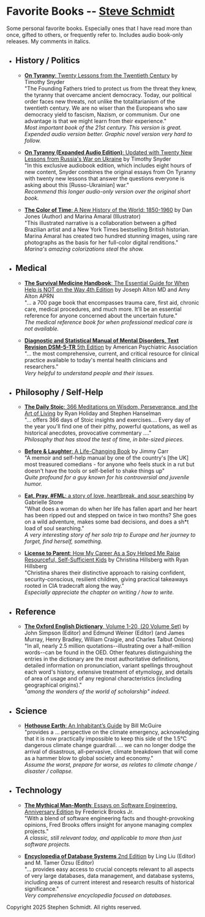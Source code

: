 
# Favorite Books -- [Steve Schmidt](https://steve.czmyt.com)

Some personal favorite books.
Especially ones that I have read more than once, gifted to others, or frequently refer to.
Includes audio book-only releases.
My comments in italics.

- ## History / Politics

    - [**On Tyranny**: Twenty Lessons from the Twentieth Century](https://www.amazon.com/Tyranny-Twenty-Lessons-Twentieth-Century/dp/0804190119)
        by Timothy Snyder
        <br />"The Founding Fathers tried to protect us from the threat they knew, the tyranny that overcame ancient democracy. Today, our political order faces new threats, not unlike the totalitarianism of the twentieth century. We are no wiser than the Europeans who saw democracy yield to fascism, Nazism, or communism. Our one advantage is that we might learn from their experience."
        <br />*Most important book of the 21st century.  This version is great.  Expended audio version better.  Graphic novel version very hard to follow.*

    - [**On Tyranny (Expanded Audio Edition)**: Updated with Twenty New Lessons from Russia's War on Ukraine](https://www.amazon.com/Tyranny-Expanded-Audio-Updated-Lessons/dp/B09VMR31RT)
        by Timothy Snyder
        <br />"In this exclusive audiobook edition, which includes eight hours of new content, Snyder combines the original essays from On Tyranny with twenty new lessons that answer the questions everyone is asking about this [Russo-Ukrainian] war."
        <br />*Recommend this longer audio-only version over the original short book.*

    - [**The Color of Time**: A New History of the World: 1850-1960](https://www.amazon.com/Color-Time-History-World-1850-1960/dp/1643130544)
        by Dan Jones (Author) and Marina Amaral (Illustrator)
        <br />"This illustrated narrative is a collaboration between a gifted Brazilian artist and a New York Times bestselling British historian. Marina Amaral has created two hundred stunning images, using rare photographs as the basis for her full-color digital renditions."
        <br />*Marina's amazing colorizations steal the show.*

- ## Medical

    - [**The Survival Medicine Handbook**: The Essential Guide for When Help is NOT on the Way 4th Edition](https://www.amazon.com/Survival-Medicine-Handbook-Essential-Guide-dp-0988872501/dp/0988872501)
        by Joseph Alton MD and Amy Alton APRN
        <br />"… a 700 page book that encompasses trauma care, first aid, chronic care, medical procedures, and much more. It’ll be an essential reference for anyone concerned about the uncertain future."
        <br />*The medical reference book for when professional medical care is not available.*

    - [**Diagnostic and Statistical Manual of Mental Disorders, Text Revision DSM-5-TR** 5th Edition](https://www.amazon.com/Diagnostic-Statistical-Disorders-Revision-Dsm-5-tr/dp/0890425760)
        by American Psychiatric Association
        <br />"… the most comprehensive, current, and critical resource for clinical practice available to today's mental health clinicians and researchers."
        <br />*Very helpful to understand people and their issues.*

- ## Philosophy / Self-Help

    - [**The Daily Stoic**: 366 Meditations on Wisdom, Perseverance, and the Art of Living](https://www.amazon.com/Daily-Stoic-Meditations-Wisdom-Perseverance/dp/0735211736)
        by Ryan Holiday and Stephen Hanselman
        <br />"… offers 366 days of Stoic insights and exercises….  Every day of the year you'll find one of their pithy, powerful quotations, as well as historical anecdotes, provocative commentary …."
        <br />*Philosophy that has stood the test of time, in bite-sized pieces.*

    - [**Before & Laughter**: A Life-Changing Book](https://www.amazon.com/Before-Laughter-Life-Changing-Jimmy-Carr/dp/B09HG18CYW)
        by Jimmy Carr
        <br />"A memoir and self-help manual by one of the country's [the UK] most treasured comedians - for anyone who feels stuck in a rut but doesn't have the tools or self-belief to shake things up"
        <br />*Quite profound for a guy known for his controversial and juvenile humor.*

    - [**Eat, Pray, #FML**: a story of love, heartbreak, and sour searching](https://www.amazon.com/dp/1733963707)
        by Gabrielle Stone
        <br />"What does a woman do when her life has fallen apart and her heart has been ripped out and stepped on twice in two months? She goes on a wild adventure, makes some bad decisions, and does a sh*t load of soul searching."
        <br />*A very interesting story of her solo trip to Europe and her journey to forget, find herself, something.*

    - [**License to Parent**: How My Career As a Spy Helped Me Raise Resourceful, Self-Sufficient Kids](https://www.amazon.com/License-Parent-Career-Resourceful-Self-Sufficient/dp/0593191110)
        by Christina Hillsberg with Ryan Hillsberg
        <br />"Christina shares their distinctive approach to raising confident, security-conscious, resilient children, giving practical takeaways rooted in CIA tradecraft along the way."
        <br />*Especially appreciate the chapter on writing / how to write.*

- ## Reference

    - [**The Oxford English Dictionary**, Volume 1-20, (20 Volume Set)](https://www.amazon.com/Oxford-English-Dictionary-Vols-1-20/dp/0198611862)
        by John Simpson (Editor) and Edmund Weiner (Editor) (and James Murray, Henry Bradley, William Craigie, and Charles Talbut Onions)
        <br />"In all, nearly 2.5 million quotations--illustrating over a half-million words--can be found in the OED. Other features distinguishing the entries in the dictionary are the most authoritative definitions, detailed information on pronunciation, variant spellings throughout each word's history, extensive treatment of etymology, and details of area of usage and of any regional characteristics (including geographical origins)."
        <br />*"among the wonders of the world of scholarship" indeed.*

- ## Science

    - [**Hothouse Earth**: An Inhabitant’s Guide](https://www.amazon.com/Hothouse-Earth-Inhabitants-Bill-McGuire/dp/1785789201)
        by Bill McGuire
        <br />"provides a … perspective on the climate emergency, acknowledging that it is now practically impossible to keep this side of the 1.5°C dangerous climate change guardrail.  … we can no longer dodge the arrival of disastrous, all-pervasive, climate breakdown that will come as a hammer blow to global society and economy."
        <br />*Assume the worst, prepare for worse, as relates to climate change / disaster / collapse.*

- ## Technology

    - [**The Mythical Man-Month**: Essays on Software Engineering, Anniversary Edition](https://www.amazon.com/Mythical-Man-Month-Software-Engineering-Anniversary/dp/0201835959)
        by Frederick Brooks Jr.
        <br />"With a blend of software engineering facts and thought-provoking opinions, Fred Brooks offers insight for anyone managing complex projects."
        <br />*A classic, still relevant today, and applicable to more than just software projects.*

    - [**Encyclopedia of Database Systems** 2nd Edition](https://www.amazon.com/Encyclopedia-Database-Systems-Ling-Liu-ebook/dp/B07FXTBD1P)
        by Ling Liu (Editor) and M. Tamer Özsu (Editor)
        <br />"… provides easy access to crucial concepts relevant to all aspects of very large databases, data management, and database systems, including areas of current interest and research results of historical significance."
        <br />*Very comprehensive encyclopedia focused on databases.*

Copyright 2025 Stephen Schmidt.  All rights reserved.
